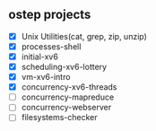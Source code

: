 ## ostep projects

- [x] Unix Utilities(cat, grep, zip, unzip)
- [x] processes-shell
- [x] initial-xv6
- [x] scheduling-xv6-lottery
- [x] vm-xv6-intro
- [x] concurrency-xv6-threads
- [ ] concurrency-mapreduce
- [ ] concurrency-webserver
- [ ] filesystems-checker